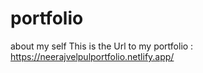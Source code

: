 # portfolio
about my self
This is the Url to my portfolio : https://neerajvelpulportfolio.netlify.app/
